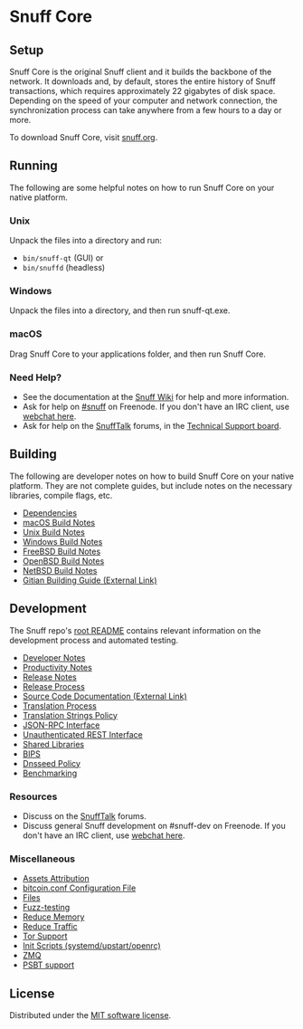Snuff Core
=============

Setup
---------------------
Snuff Core is the original Snuff client and it builds the backbone of the network. It downloads and, by default, stores the entire history of Snuff transactions, which requires approximately 22 gigabytes of disk space. Depending on the speed of your computer and network connection, the synchronization process can take anywhere from a few hours to a day or more.

To download Snuff Core, visit [snuff.org](https://snuff.org/).

Running
---------------------
The following are some helpful notes on how to run Snuff Core on your native platform.

### Unix

Unpack the files into a directory and run:

- `bin/snuff-qt` (GUI) or
- `bin/snuffd` (headless)

### Windows

Unpack the files into a directory, and then run snuff-qt.exe.

### macOS

Drag Snuff Core to your applications folder, and then run Snuff Core.

### Need Help?

* See the documentation at the [Snuff Wiki](https://snuff.info/) for help and more information.
* Ask for help on [#snuff](https://webchat.freenode.net/#snuff) on Freenode. If you don't have an IRC client, use [webchat here](https://webchat.freenode.net/#snuff).
* Ask for help on the [SnuffTalk](https://snufftalk.io/) forums, in the [Technical Support board](https://snufftalk.io/c/technical-support).

Building
---------------------
The following are developer notes on how to build Snuff Core on your native platform. They are not complete guides, but include notes on the necessary libraries, compile flags, etc.

- [Dependencies](dependencies.md)
- [macOS Build Notes](build-osx.md)
- [Unix Build Notes](build-unix.md)
- [Windows Build Notes](build-windows.md)
- [FreeBSD Build Notes](build-freebsd.md)
- [OpenBSD Build Notes](build-openbsd.md)
- [NetBSD Build Notes](build-netbsd.md)
- [Gitian Building Guide (External Link)](https://github.com/bitcoin-core/docs/blob/master/gitian-building.md)

Development
---------------------
The Snuff repo's [root README](/README.md) contains relevant information on the development process and automated testing.

- [Developer Notes](developer-notes.md)
- [Productivity Notes](productivity.md)
- [Release Notes](release-notes.md)
- [Release Process](release-process.md)
- [Source Code Documentation (External Link)](https://doxygen.bitcoincore.org/)
- [Translation Process](translation_process.md)
- [Translation Strings Policy](translation_strings_policy.md)
- [JSON-RPC Interface](JSON-RPC-interface.md)
- [Unauthenticated REST Interface](REST-interface.md)
- [Shared Libraries](shared-libraries.md)
- [BIPS](bips.md)
- [Dnsseed Policy](dnsseed-policy.md)
- [Benchmarking](benchmarking.md)

### Resources
* Discuss on the [SnuffTalk](https://snufftalk.io/) forums.
* Discuss general Snuff development on #snuff-dev on Freenode. If you don't have an IRC client, use [webchat here](https://webchat.freenode.net/#snuff-dev).

### Miscellaneous
- [Assets Attribution](assets-attribution.md)
- [bitcoin.conf Configuration File](bitcoin-conf.md)
- [Files](files.md)
- [Fuzz-testing](fuzzing.md)
- [Reduce Memory](reduce-memory.md)
- [Reduce Traffic](reduce-traffic.md)
- [Tor Support](tor.md)
- [Init Scripts (systemd/upstart/openrc)](init.md)
- [ZMQ](zmq.md)
- [PSBT support](psbt.md)

License
---------------------
Distributed under the [MIT software license](/COPYING).
